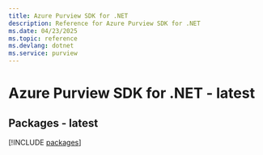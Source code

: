 ```yaml
---
title: Azure Purview SDK for .NET
description: Reference for Azure Purview SDK for .NET
ms.date: 04/23/2025
ms.topic: reference
ms.devlang: dotnet
ms.service: purview
---
```

# Azure Purview SDK for .NET - latest
## Packages - latest
[!INCLUDE [packages](purview-index.md)]